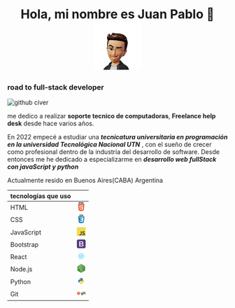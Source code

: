 <h1 align="center">Hola, mi nombre es Juan Pablo 👋 <img width= "110"src="https://github.com/JuanPa-Portugal/juanPa-Portugal/blob/main/image/avatarsinfondo.png"> </h1>

### road to full-stack developer



![github civer](https://user-images.githubusercontent.com/91083049/215176387-92bcfc1b-18c4-4eee-be7b-22589e477ee6.png)



me dedico a realizar **soporte tecnico de computadoras**, **Freelance help desk** desde hace varios años.

En 2022 empecé a estudiar una ***tecnicatura universitaria en programación en la universidad Tecnológica Nacional UTN*** , con el  sueño de crecer como profesional dentro de la industria del desarrollo de software. Desde entonces me he dedicado a especializarme en  ***desarrollo web fullStack con javaScript y python***

Actualmente resido en Buenos Aires(CABA) Argentina 


| tecnologías que uso      |        | 
|------|--------|              
| HTML |<code><img height="20" alt="HTML" src="https://raw.githubusercontent.com/github/explore/80688e429a7d4ef2fca1e82350fe8e3517d3494d/topics/html/html.png"></code> |
| CSS  |<code><img height="20" alt="CSS" src="https://raw.githubusercontent.com/github/explore/80688e429a7d4ef2fca1e82350fe8e3517d3494d/topics/css/css.png"></code>|
| JavaScript | <code><img height="20" alt="javascript" src="https://raw.githubusercontent.com/github/explore/80688e429a7d4ef2fca1e82350fe8e3517d3494d/topics/javascript/javascript.png"></code> |
| Bootstrap |<code><img height="20" alt="Bootstrap" src="https://raw.githubusercontent.com/github/explore/80688e429a7d4ef2fca1e82350fe8e3517d3494d/topics/bootstrap/bootstrap.png"></code> | 
|React |<code><img height="20" alt="react" src="https://raw.githubusercontent.com/github/explore/80688e429a7d4ef2fca1e82350fe8e3517d3494d/topics/react/react.png"></code>|
|Node.js|<code><img height="20" alt="nodejs" src="https://raw.githubusercontent.com/github/explore/80688e429a7d4ef2fca1e82350fe8e3517d3494d/topics/nodejs/nodejs.png"></code>|
|Python|<code><img height="20" alt="python" src="https://raw.githubusercontent.com/github/explore/80688e429a7d4ef2fca1e82350fe8e3517d3494d/topics/python/python.png"></code> |
|Git|<code><img height="20" alt="Github" src="https://raw.githubusercontent.com/github/explore/80688e429a7d4ef2fca1e82350fe8e3517d3494d/topics/git/git.png"></code> |
 







  
  <!--
| <p >Hola  !!! a todos👋<br>  mi nombre es Juan Pablo   <br>`Frontend Developer`<br>`y help desk nivel 1`<br>` 2do año en la  Universidad Tecnologica Nacional UTN` </p> | <p align="center"><img width= "900" height="200" src="https://github.com/JuanPa-Portugal/juanPa-Portugal/blob/main/image/LinkedIn%20cover%20-%201.png"></p> |
|-------------------|-------------------------------------------------------------------------------------------------------------------------------------------------|

-->

